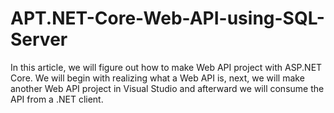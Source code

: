 # APT.NET-Core-Web-API-using-SQL-Server
In this article, we will figure out how to make Web API project with ASP.NET Core. We will begin with realizing what a Web API is, next, we will make another Web API project in Visual Studio and afterward we will consume the API from a .NET client.
